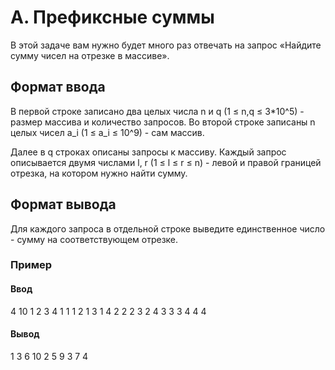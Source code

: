 # A. Префиксные суммы

В этой задаче вам нужно будет много раз отвечать на запрос «Найдите сумму чисел на отрезке в массиве».

## Формат ввода

В первой строке записано два целых числа n и q (1 ≤ n,q ≤ 3*10^5) - размер массива и количество запросов.
Во второй строке записаны n целых чисел a_i (1 ≤ a_i ≤ 10^9) - сам массив.

Далее в q строках описаны запросы к массиву. Каждый запрос описывается двумя числами l, r (1 ≤ l ≤ r ≤ n) - левой и правой границей отрезка, на котором нужно найти сумму.

## Формат вывода

Для каждого запроса в отдельной строке выведите единственное число - сумму на соответствующем отрезке.

### Пример

#### Ввод
4 10
1 2 3 4
1 1
1 2
1 3
1 4
2 2
2 3
2 4
3 3
3 4
4 4

#### Вывод
1
3
6
10
2
5
9
3
7
4


